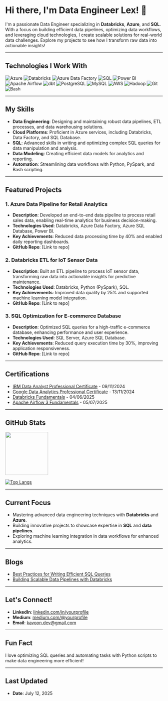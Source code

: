 # Hi there, I'm Data Engineer Lex! 👋

I'm a passionate Data Engineer specializing in **Databricks**, **Azure**, and **SQL**. With a focus on building efficient data pipelines, optimizing data workflows, and leveraging cloud technologies, I create scalable solutions for real-world data challenges. Explore my projects to see how I transform raw data into actionable insights!

---

## Technologies I Work With
![Azure](https://img.shields.io/badge/Microsoft_Azure-0078D4?style=for-the-badge&logo=microsoft-azure&logoColor=white)
![Databricks](https://img.shields.io/badge/Databricks-FF3621?style=for-the-badge&logo=databricks&logoColor=white)
![Azure Data Factory](https://img.shields.io/badge/Azure_Data_Factory-0089D6?style=for-the-badge&logo=microsoft-azure&logoColor=white)
![SQL](https://img.shields.io/badge/SQL-005C84?style=for-the-badge&logo=postgresql&logoColor=white)
![Power BI](https://img.shields.io/badge/Power_BI-F2C811?style=for-the-badge&logo=powerbi&logoColor=black)
![Apache Airflow](https://img.shields.io/badge/Apache_Airflow-017CEE?style=for-the-badge&logo=apache-airflow&logoColor=white)
![dbt](https://img.shields.io/badge/dbt-CORE-FF694B?style=for-the-badge?logo=dbt&logoColor=white)
![PostgreSQL](https://img.shields.io/badge/PostgreSQL-316192?style=for-the-badge&logo=postgresql&logoColor=white)
![MySQL](https://img.shields.io/badge/MySQL-4479A1?style=for-the-badge&logo=mysql&logoColor=white)
![AWS](https://img.shields.io/badge/Amazon_AWS-FF9900?style=for-the-badge&logo=amazonaws&logoColor=white)
![Hadoop](https://img.shields.io/badge/Hadoop-66CCFF?style=for-the-badge&logo=apache-hadoop&logoColor=black)
![Git](https://img.shields.io/badge/Git-F05032?style=for-the-badge&logo=git&logoColor=white)
![Bash](https://img.shields.io/badge/Bash-4EAA25?style=for-the-badge&logo=gnu-bash&logoColor=white)

---

## My Skills
- **Data Engineering**: Designing and maintaining robust data pipelines, ETL processes, and data warehousing solutions.
- **Cloud Platforms**: Proficient in Azure services, including Databricks, Data Factory, and SQL Database.
- **SQL**: Advanced skills in writing and optimizing complex SQL queries for data manipulation and analysis.
- **Data Modeling**: Creating efficient data models for analytics and reporting.
- **Automation**: Streamlining data workflows with Python, PySpark, and Bash scripting.

---

## Featured Projects
### 1. Azure Data Pipeline for Retail Analytics
   - **Description**: Developed an end-to-end data pipeline to process retail sales data, enabling real-time analytics for business decision-making.
   - **Technologies Used**: Databricks, Azure Data Factory, Azure SQL Database, Power BI.
   - **Key Achievements**: Reduced data processing time by 40% and enabled daily reporting dashboards.
   - **GitHub Repo**: [Link to repo]

### 2. Databricks ETL for IoT Sensor Data
   - **Description**: Built an ETL pipeline to process IoT sensor data, transforming raw data into actionable insights for predictive maintenance.
   - **Technologies Used**: Databricks, Python (PySpark), SQL.
   - **Key Achievements**: Improved data quality by 25% and supported machine learning model integration.
   - **GitHub Repo**: [Link to repo]

### 3. SQL Optimization for E-commerce Database
   - **Description**: Optimized SQL queries for a high-traffic e-commerce database, enhancing performance and user experience.
   - **Technologies Used**: SQL Server, Azure SQL Database.
   - **Key Achievements**: Reduced query execution time by 30%, improving application responsiveness.
   - **GitHub Repo**: [Link to repo]

---

## Certifications
- [IBM Data Analyst Professional Certificate](https://github.com/Kavoondev/Certifications/blob/main/Coursera%20IBM%20DATA%20ANALYST%20CERTIFICATE.pdf) - 09/11/2024
- [Google Data Analytics Professional Certificate](https://github.com/Kavoondev/Certifications/blob/main/Coursera%20GOOGLE%20DATA%20ANALYTICS%20CERTIFICATE.pdf) - 13/11/2024
- [Databricks Fundamentals](https://databylex.github.io/) - 04/06/2025
- [Apache Airflow 3 Fundamentals](https://databylex.github.io/) - 05/07/2025

---

## GitHub Stats
<img height="137px" src="https://github-readme-stats.vercel.app/api?username=Kavoondev&hide_title=true&hide_border=true&show_icons=true&include_all_commits=true&count_private=true&line_height=21&text_color=000&icon_color=000&bg_color=0,ea6161,ffc64d,fffc4d,52fa5a&theme=graywhite" />

[![Top Langs](https://github-readme-stats.vercel.app/api/top-langs/?username=Kavoondev&layout=compact&theme=radical)](https://github.com/Kavoondev/github-readme-stats)

---

## Current Focus
- Mastering advanced data engineering techniques with **Databricks** and **Azure**.
- Building innovative projects to showcase expertise in **SQL** and **data pipelines**.
- Exploring machine learning integration in data workflows for enhanced analytics.

---

## Blogs
- [Best Practices for Writing Efficient SQL Queries](https://databylex.github.io/)
- [Building Scalable Data Pipelines with Databricks]()

---

## Let's Connect!
- **LinkedIn**: [linkedin.com/in/yourprofile]()
- **Medium**: [medium.com/@yourprofile]()
- **Email**: [kavoon.dev@gmail.com](mailto:kavoon.dev@gmail.com)

---

## Fun Fact
I love optimizing SQL queries and automating tasks with Python scripts to make data engineering more efficient!

---

## Last Updated
- **Date**: July 12, 2025